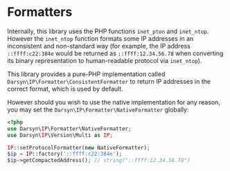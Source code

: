 # Formatters

Internally, this library uses the PHP functions `inet_pton` and `inet_ntop`.
However the `inet_ntop` function formats some IP addresses in an inconsistent
and non-standard way (for example, the IP address `::ffff:c22:384e` would be 
returned as `::ffff:12.34.56.78` when converting its binary representation to
human-readable protocol via `inet_ntop`).

This library provides a pure-PHP implementation called
`Darsyn\IP\Formatter\ConsistentFormatter` to return IP addresses in the correct
format, which is used by default.

However should you wish to use the native implementation for any reason, you
may set the `Darsyn\IP\Formatter\NativeFormatter` globally:

```php
<?php
use Darsyn\IP\Formatter\NativeFormatter;
use Darsyn\IP\Version\Multi as IP;

IP::setProtocolFormatter(new NativeFormatter);
$ip = IP::factory('::ffff:c22:384e');
$ip->getCompactedAddress(); // string("::ffff:12.34.56.78")
```
